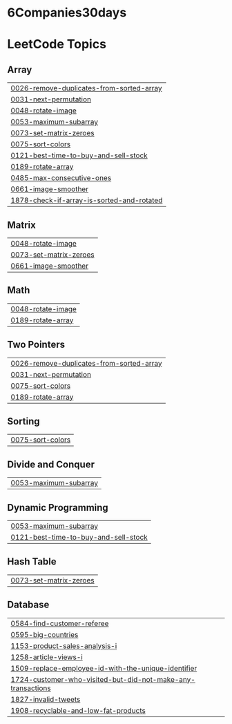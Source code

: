 # 6Companies30days
<!---LeetCode Topics Start-->
# LeetCode Topics
## Array
|  |
| ------- |
| [0026-remove-duplicates-from-sorted-array](https://github.com/Sameer-Kadu/6Companies30days/tree/master/0026-remove-duplicates-from-sorted-array) |
| [0031-next-permutation](https://github.com/Sameer-Kadu/6Companies30days/tree/master/0031-next-permutation) |
| [0048-rotate-image](https://github.com/Sameer-Kadu/6Companies30days/tree/master/0048-rotate-image) |
| [0053-maximum-subarray](https://github.com/Sameer-Kadu/6Companies30days/tree/master/0053-maximum-subarray) |
| [0073-set-matrix-zeroes](https://github.com/Sameer-Kadu/6Companies30days/tree/master/0073-set-matrix-zeroes) |
| [0075-sort-colors](https://github.com/Sameer-Kadu/6Companies30days/tree/master/0075-sort-colors) |
| [0121-best-time-to-buy-and-sell-stock](https://github.com/Sameer-Kadu/6Companies30days/tree/master/0121-best-time-to-buy-and-sell-stock) |
| [0189-rotate-array](https://github.com/Sameer-Kadu/6Companies30days/tree/master/0189-rotate-array) |
| [0485-max-consecutive-ones](https://github.com/Sameer-Kadu/6Companies30days/tree/master/0485-max-consecutive-ones) |
| [0661-image-smoother](https://github.com/Sameer-Kadu/6Companies30days/tree/master/0661-image-smoother) |
| [1878-check-if-array-is-sorted-and-rotated](https://github.com/Sameer-Kadu/6Companies30days/tree/master/1878-check-if-array-is-sorted-and-rotated) |
## Matrix
|  |
| ------- |
| [0048-rotate-image](https://github.com/Sameer-Kadu/6Companies30days/tree/master/0048-rotate-image) |
| [0073-set-matrix-zeroes](https://github.com/Sameer-Kadu/6Companies30days/tree/master/0073-set-matrix-zeroes) |
| [0661-image-smoother](https://github.com/Sameer-Kadu/6Companies30days/tree/master/0661-image-smoother) |
## Math
|  |
| ------- |
| [0048-rotate-image](https://github.com/Sameer-Kadu/6Companies30days/tree/master/0048-rotate-image) |
| [0189-rotate-array](https://github.com/Sameer-Kadu/6Companies30days/tree/master/0189-rotate-array) |
## Two Pointers
|  |
| ------- |
| [0026-remove-duplicates-from-sorted-array](https://github.com/Sameer-Kadu/6Companies30days/tree/master/0026-remove-duplicates-from-sorted-array) |
| [0031-next-permutation](https://github.com/Sameer-Kadu/6Companies30days/tree/master/0031-next-permutation) |
| [0075-sort-colors](https://github.com/Sameer-Kadu/6Companies30days/tree/master/0075-sort-colors) |
| [0189-rotate-array](https://github.com/Sameer-Kadu/6Companies30days/tree/master/0189-rotate-array) |
## Sorting
|  |
| ------- |
| [0075-sort-colors](https://github.com/Sameer-Kadu/6Companies30days/tree/master/0075-sort-colors) |
## Divide and Conquer
|  |
| ------- |
| [0053-maximum-subarray](https://github.com/Sameer-Kadu/6Companies30days/tree/master/0053-maximum-subarray) |
## Dynamic Programming
|  |
| ------- |
| [0053-maximum-subarray](https://github.com/Sameer-Kadu/6Companies30days/tree/master/0053-maximum-subarray) |
| [0121-best-time-to-buy-and-sell-stock](https://github.com/Sameer-Kadu/6Companies30days/tree/master/0121-best-time-to-buy-and-sell-stock) |
## Hash Table
|  |
| ------- |
| [0073-set-matrix-zeroes](https://github.com/Sameer-Kadu/6Companies30days/tree/master/0073-set-matrix-zeroes) |
## Database
|  |
| ------- |
| [0584-find-customer-referee](https://github.com/Sameer-Kadu/6Companies30days/tree/master/0584-find-customer-referee) |
| [0595-big-countries](https://github.com/Sameer-Kadu/6Companies30days/tree/master/0595-big-countries) |
| [1153-product-sales-analysis-i](https://github.com/Sameer-Kadu/6Companies30days/tree/master/1153-product-sales-analysis-i) |
| [1258-article-views-i](https://github.com/Sameer-Kadu/6Companies30days/tree/master/1258-article-views-i) |
| [1509-replace-employee-id-with-the-unique-identifier](https://github.com/Sameer-Kadu/6Companies30days/tree/master/1509-replace-employee-id-with-the-unique-identifier) |
| [1724-customer-who-visited-but-did-not-make-any-transactions](https://github.com/Sameer-Kadu/6Companies30days/tree/master/1724-customer-who-visited-but-did-not-make-any-transactions) |
| [1827-invalid-tweets](https://github.com/Sameer-Kadu/6Companies30days/tree/master/1827-invalid-tweets) |
| [1908-recyclable-and-low-fat-products](https://github.com/Sameer-Kadu/6Companies30days/tree/master/1908-recyclable-and-low-fat-products) |
<!---LeetCode Topics End-->
